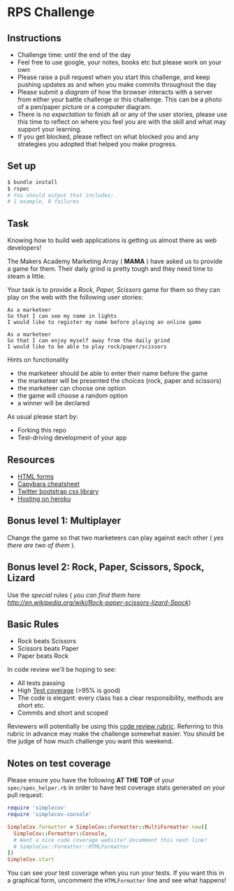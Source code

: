 # RPS Challenge

## Instructions


* Challenge time: until the end of the day
* Feel free to use google, your notes, books etc but please work on your own
* Please raise a pull request when you start this challenge, and keep pushing updates as and when you make commits throughout the day
* Please submit a _diagram_ of how the browser interacts with a server from either your battle challenge or this challenge. This can be a photo of a pen/paper picture or a computer diagram.
* There is _no expectation_ to finish all or any of the user stories, please use this time to reflect on where you feel you are with the skill and what may support your learning.
* If you get blocked, please reflect on what blocked you and any strategies you adopted that helped you make progress.

## Set up

```bash
$ bundle install
$ rspec
# You should output that includes:
# 1 example, 0 failures
```

## Task

Knowing how to build web applications is getting us almost there as web developers!

The Makers Academy Marketing Array ( **MAMA** ) have asked us to provide a game for them. Their daily grind is pretty tough and they need time to steam a little.

Your task is to provide a _Rock, Paper, Scissors_ game for them so they can play on the web with the following user stories:

```
As a marketeer
So that I can see my name in lights
I would like to register my name before playing an online game

As a marketeer
So that I can enjoy myself away from the daily grind
I would like to be able to play rock/paper/scissors
```

Hints on functionality

- the marketeer should be able to enter their name before the game
- the marketeer will be presented the choices (rock, paper and scissors)
- the marketeer can choose one option
- the game will choose a random option
- a winner will be declared

As usual please start by:

* Forking this repo
* Test-driving development of your app

## Resources

* [HTML forms](https://www.w3schools.com/html/html_forms.asp)
* [Capybara cheatsheet](https://devhints.io/capybara)
* [Twitter bootstrap css library](https://getbootstrap.com/)
* [Hosting on heroku](https://heroku.com)

## Bonus level 1: Multiplayer

Change the game so that two marketeers can play against each other ( _yes there are two of them_ ).

## Bonus level 2: Rock, Paper, Scissors, Spock, Lizard

Use the _special_ rules ( _you can find them here http://en.wikipedia.org/wiki/Rock-paper-scissors-lizard-Spock_)

## Basic Rules

- Rock beats Scissors
- Scissors beats Paper
- Paper beats Rock

In code review we'll be hoping to see:

* All tests passing
* High [Test coverage](https://github.com/makersacademy/course/blob/master/pills/test_coverage.md) (>95% is good)
* The code is elegant: every class has a clear responsibility, methods are short etc.
* Commits and short and scoped

Reviewers will potentially be using this [code review rubric](docs/review.md).  Referring to this rubric in advance may make the challenge somewhat easier.  You should be the judge of how much challenge you want this weekend.

## Notes on test coverage

Please ensure you have the following **AT THE TOP** of your `spec/spec_helper.rb` in order to have test coverage stats generated on your pull request:

```ruby
require 'simplecov'
require 'simplecov-console'

SimpleCov.formatter = SimpleCov::Formatter::MultiFormatter.new([
  SimpleCov::Formatter::Console,
  # Want a nice code coverage website? Uncomment this next line!
  # SimpleCov::Formatter::HTMLFormatter
])
SimpleCov.start
```

You can see your test coverage when you run your tests. If you want this in a graphical form, uncomment the `HTMLFormatter` line and see what happens!
